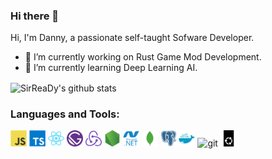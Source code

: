 ### Hi there 👋

Hi, I'm Danny, a passionate self-taught Sofware Developer.

- 🔭 I’m currently working on Rust Game Mod Development. 
- 🌱 I’m currently learning Deep Learning AI.


<img align="center" src="https://github-readme-stats.vercel.app/api?username=SirReaDy&show_icons=true&include_all_commits=true&theme=material-palenight&count_private=true" alt="SirReaDy's github stats" />


<h3 align="left">Languages and Tools:</h3>
<p align="left">
  <span>
    <img src="https://raw.githubusercontent.com/devicons/devicon/master/icons/javascript/javascript-original.svg" alt="javascript" width="26" height="26" />
  </span>
  <span>
    <img src="https://raw.githubusercontent.com/devicons/devicon/master/icons/typescript/typescript-plain.svg" alt="typescript" width="26" height="26" />
  </span>

  <span>
    <img src="https://raw.githubusercontent.com/devicons/devicon/master/icons/react/react-original.svg" alt="react" width="26" height="26" />
  </span>
 
  <span>
    <img src="https://raw.githubusercontent.com/devicons/devicon/master/icons/gatsby/gatsby-plain.svg" alt="gatsby" width="26" height="26" />
  </span>
    <span>
    <img src="https://raw.githubusercontent.com/devicons/devicon/master/icons/redux/redux-original.svg" alt="redux" width="26" height="26" />
  </span>

  <span>
    <img src="https://raw.githubusercontent.com/devicons/devicon/master/icons/nodejs/nodejs-original.svg" alt="nodejs" width="26" height="26" />
  </span>
  <span>
    <img src="https://raw.githubusercontent.com/devicons/devicon/master/icons/dot-net/dot-net-plain-wordmark.svg" alt="dotnet" width="26" height="26" />
  </span>
  <span>
    <img src="https://raw.githubusercontent.com/devicons/devicon/master/icons/mongodb/mongodb-plain.svg" alt="mongodb" width="26" height="26" />
  </span>
  <span>
    <img src="https://raw.githubusercontent.com/devicons/devicon/master/icons/postgresql/postgresql-plain.svg" alt="postgresql" width="26" height="26" />
  </span>
  <span>
    <img src="https://raw.githubusercontent.com/devicons/devicon/master/icons/docker/docker-plain.svg" alt="docker" width="26" height="26" />
  </span>
  <span>
    <img src="https://www.vectorlogo.zone/logos/git-scm/git-scm-icon.svg" alt="git" width="26" height="26" />
  </span>
    <span>
    <img src="https://raw.githubusercontent.com/devicons/devicon/master/icons/ubuntu/ubuntu-plain.svg" alt="ubuntu" width="26" height="26" />
  </span>
</p>
